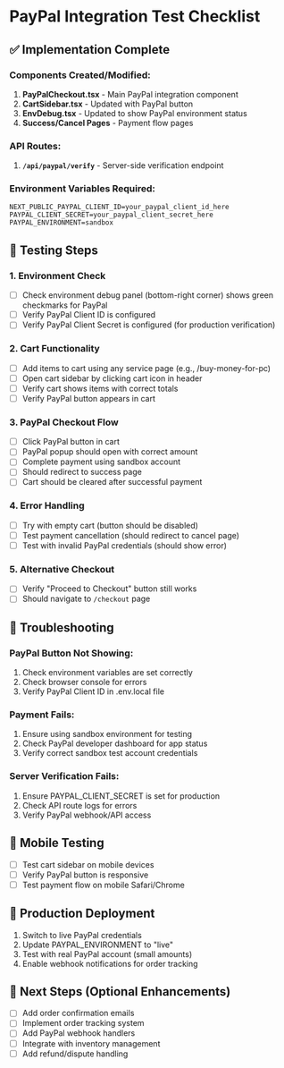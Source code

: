 # PayPal Integration Test Checklist

## ✅ Implementation Complete

### Components Created/Modified:
1. **PayPalCheckout.tsx** - Main PayPal integration component
2. **CartSidebar.tsx** - Updated with PayPal button
3. **EnvDebug.tsx** - Updated to show PayPal environment status
4. **Success/Cancel Pages** - Payment flow pages

### API Routes:
1. **`/api/paypal/verify`** - Server-side verification endpoint

### Environment Variables Required:
```env
NEXT_PUBLIC_PAYPAL_CLIENT_ID=your_paypal_client_id_here
PAYPAL_CLIENT_SECRET=your_paypal_client_secret_here  
PAYPAL_ENVIRONMENT=sandbox
```

## 🧪 Testing Steps

### 1. Environment Check
- [ ] Check environment debug panel (bottom-right corner) shows green checkmarks for PayPal
- [ ] Verify PayPal Client ID is configured
- [ ] Verify PayPal Client Secret is configured (for production verification)

### 2. Cart Functionality
- [ ] Add items to cart using any service page (e.g., /buy-money-for-pc)
- [ ] Open cart sidebar by clicking cart icon in header
- [ ] Verify cart shows items with correct totals
- [ ] Verify PayPal button appears in cart

### 3. PayPal Checkout Flow
- [ ] Click PayPal button in cart
- [ ] PayPal popup should open with correct amount
- [ ] Complete payment using sandbox account
- [ ] Should redirect to success page
- [ ] Cart should be cleared after successful payment

### 4. Error Handling
- [ ] Try with empty cart (button should be disabled)
- [ ] Test payment cancellation (should redirect to cancel page)
- [ ] Test with invalid PayPal credentials (should show error)

### 5. Alternative Checkout
- [ ] Verify "Proceed to Checkout" button still works
- [ ] Should navigate to `/checkout` page

## 🔧 Troubleshooting

### PayPal Button Not Showing:
1. Check environment variables are set correctly
2. Check browser console for errors
3. Verify PayPal Client ID in .env.local file

### Payment Fails:
1. Ensure using sandbox environment for testing
2. Check PayPal developer dashboard for app status
3. Verify correct sandbox test account credentials

### Server Verification Fails:
1. Ensure PAYPAL_CLIENT_SECRET is set for production
2. Check API route logs for errors
3. Verify PayPal webhook/API access

## 📱 Mobile Testing
- [ ] Test cart sidebar on mobile devices
- [ ] Verify PayPal button is responsive
- [ ] Test payment flow on mobile Safari/Chrome

## 🚀 Production Deployment
1. Switch to live PayPal credentials
2. Update PAYPAL_ENVIRONMENT to "live"
3. Test with real PayPal account (small amounts)
4. Enable webhook notifications for order tracking

## 🎯 Next Steps (Optional Enhancements)
- [ ] Add order confirmation emails
- [ ] Implement order tracking system
- [ ] Add PayPal webhook handlers
- [ ] Integrate with inventory management
- [ ] Add refund/dispute handling
